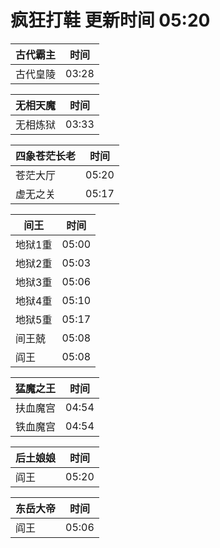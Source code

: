 # 疯狂打鞋 更新时间 05:20

| 古代霸主   | 时间    |
|--------|-------|
| 古代皇陵 | 03:28 |

| 无相天魔   | 时间    |
|--------|-------|
| 无相炼狱 | 03:33 |

| 四象苍茫长老   | 时间    |
|--------|-------|
| 苍茫大厅 | 05:20 |
| 虚无之关 | 05:17 |

| 间王   | 时间    |
|--------|-------|
| 地狱1重 | 05:00 |
| 地狱2重 | 05:03 |
| 地狱3重 | 05:06 |
| 地狱4重 | 05:10 |
| 地狱5重 | 05:17 |
| 间王兢 | 05:08 |
| 阎王 | 05:08 |

| 猛魔之王   | 时间    |
|--------|-------|
| 扶血魔宫 | 04:54 |
| 铁血魔宫 | 04:54 |

| 后土娘娘   | 时间    |
|--------|-------|
| 阎王 | 05:20 |

| 东岳大帝   | 时间    |
|--------|-------|
| 阎王 | 05:06 |